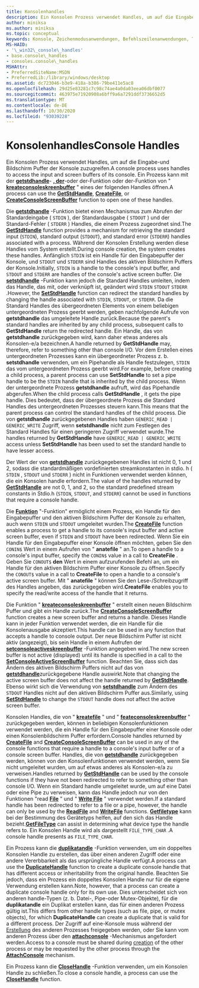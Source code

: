```yaml
---
title: Konsolenhandles
description: Ein Konsolen Prozess verwendet Handles, um auf die Eingabe-und Bildschirm Puffer der Konsole zuzugreifen, einschließlich der Funktionen "getstdhandle", "kreatefile" oder "feateconsoleskreenbuffer".
author: miniksa
ms.author: miniksa
ms.topic: conceptual
keywords: Konsole, Zeichenmodusanwendungen, Befehlszeilenanwendungen, Terminalanwendungen, Konsolen-API
MS-HAID:
- '\_win32\_console\_handles'
- base.console\_handles
- consoles.console\_handles
MSHAttr:
- PreferredSiteName:MSDN
- PreferredLib:/library/windows/desktop
ms.assetid: dc723046-b3e9-418a-b386-79be411e5ac8
ms.openlocfilehash: 29d25e83281c7c98c74ae4a0da03eea06dbf0077
ms.sourcegitcommit: 463975e71920908a6bff9a6a7291ddf3736652d5
ms.translationtype: MT
ms.contentlocale: de-DE
ms.lasthandoff: 10/30/2020
ms.locfileid: "93039228"
---
```

# <a name="console-handles"></a><span data-ttu-id="2163f-104">Konsolenhandles</span><span class="sxs-lookup"><span data-stu-id="2163f-104">Console Handles</span></span>

<span data-ttu-id="2163f-105">Ein Konsolen Prozess verwendet Handles, um auf die Eingabe-und Bildschirm Puffer der Konsole zuzugreifen.</span><span class="sxs-lookup"><span data-stu-id="2163f-105">A console process uses handles to access the input and screen buffers of its console.</span></span> <span data-ttu-id="2163f-106">Ein Prozess kann mit der [**getstdhandle**](getstdhandle.md)- [**, der**](https://msdn.microsoft.com/library/windows/desktop/aa363858)-oder der-Funktion oder der-Funktion von " [**kreateconsoleskreenbuffer**](createconsolescreenbuffer.md) " eines der folgenden Handles öffnen.</span><span class="sxs-lookup"><span data-stu-id="2163f-106">A process can use the [**GetStdHandle**](getstdhandle.md), [**CreateFile**](https://msdn.microsoft.com/library/windows/desktop/aa363858), or [**CreateConsoleScreenBuffer**](createconsolescreenbuffer.md) function to open one of these handles.</span></span>

<span data-ttu-id="2163f-107">Die [**getstdhandle**](getstdhandle.md) -Funktion bietet einen Mechanismus zum Abrufen der Standardeingabe ( `STDIN` ), der Standardausgabe ( `STDOUT` ) und der Standard-Fehler ( `STDERR` ) Handles, die einem Prozess zugeordnet sind.</span><span class="sxs-lookup"><span data-stu-id="2163f-107">The [**GetStdHandle**](getstdhandle.md) function provides a mechanism for retrieving the standard input (`STDIN`), standard output (`STDOUT`), and standard error (`STDERR`) handles associated with a process.</span></span> <span data-ttu-id="2163f-108">Während der Konsolen Erstellung werden diese Handles vom System erstellt.</span><span class="sxs-lookup"><span data-stu-id="2163f-108">During console creation, the system creates these handles.</span></span> <span data-ttu-id="2163f-109">Anfänglich `STDIN` ist ein Handle für den Eingabepuffer der Konsole, und `STDOUT` und `STDERR` sind Handles des aktiven Bildschirm Puffers der Konsole.</span><span class="sxs-lookup"><span data-stu-id="2163f-109">Initially, `STDIN` is a handle to the console's input buffer, and `STDOUT` and `STDERR` are handles of the console's active screen buffer.</span></span> <span data-ttu-id="2163f-110">Die [**setstdhandle**](setstdhandle.md) -Funktion kann jedoch die Standard Handles umleiten, indem das Handle, das mit, oder verknüpft ist, geändert wird `STDIN` `STDOUT` `STDERR` .</span><span class="sxs-lookup"><span data-stu-id="2163f-110">However, the [**SetStdHandle**](setstdhandle.md) function can redirect the standard handles by changing the handle associated with `STDIN`, `STDOUT`, or `STDERR`.</span></span> <span data-ttu-id="2163f-111">Da die Standard Handles des übergeordneten Elements von einem beliebigen untergeordneten Prozess geerbt werden, geben nachfolgende Aufrufe von **getstdhandle** das umgeleitete Handle zurück.</span><span class="sxs-lookup"><span data-stu-id="2163f-111">Because the parent's standard handles are inherited by any child process, subsequent calls to **GetStdHandle** return the redirected handle.</span></span> <span data-ttu-id="2163f-112">Ein Handle, das von **getstdhandle** zurückgegeben wird, kann daher etwas anderes als Konsolen-e/a bezeichnen.</span><span class="sxs-lookup"><span data-stu-id="2163f-112">A handle returned by **GetStdHandle** may, therefore, refer to something other than console I/O.</span></span> <span data-ttu-id="2163f-113">Vor dem Erstellen eines untergeordneten Prozesses kann ein übergeordneter Prozess z. b. **setstdhandle** verwenden, um ein Pipehandle als Handle festzulegen, `STDIN` das vom untergeordneten Prozess geerbt wird.</span><span class="sxs-lookup"><span data-stu-id="2163f-113">For example, before creating a child process, a parent process can use **SetStdHandle** to set a pipe handle to be the `STDIN` handle that is inherited by the child process.</span></span> <span data-ttu-id="2163f-114">Wenn der untergeordnete Prozess **getstdhandle** aufruft, wird das Pipehandle abgerufen.</span><span class="sxs-lookup"><span data-stu-id="2163f-114">When the child process calls **GetStdHandle** , it gets the pipe handle.</span></span> <span data-ttu-id="2163f-115">Dies bedeutet, dass der übergeordnete Prozess die Standard Handles des untergeordneten Prozesses steuern kann.</span><span class="sxs-lookup"><span data-stu-id="2163f-115">This means that the parent process can control the standard handles of the child process.</span></span> <span data-ttu-id="2163f-116">Die von **getstdhandle** zurückgegebenen Handles haben `GENERIC_READ | GENERIC_WRITE` Zugriff, wenn **setstdhandle** nicht zum Festlegen des Standard Handles für einen geringeren Zugriff verwendet wurde.</span><span class="sxs-lookup"><span data-stu-id="2163f-116">The handles returned by **GetStdHandle** have `GENERIC_READ | GENERIC_WRITE` access unless **SetStdHandle** has been used to set the standard handle to have lesser access.</span></span>

<span data-ttu-id="2163f-117">Der Wert der von [**getstdhandle**](getstdhandle.md) zurückgegebenen Handles ist nicht 0, 1 und 2, sodass die standardmäßigen vordefinierten streamkonstanten in stdio. h ( `STDIN` , `STDOUT` und `STDERR` ) nicht in Funktionen verwendet werden können, die ein Konsolen handle erfordern.</span><span class="sxs-lookup"><span data-stu-id="2163f-117">The value of the handles returned by [**GetStdHandle**](getstdhandle.md) are not 0, 1, and 2, so the standard predefined stream constants in Stdio.h (`STDIN`, `STDOUT`, and `STDERR`) cannot be used in functions that require a console handle.</span></span>

<span data-ttu-id="2163f-118">Die [**Funktion**](https://msdn.microsoft.com/library/windows/desktop/aa363858) "-Funktion" ermöglicht einem Prozess, ein Handle für den Eingabepuffer und den aktiven Bildschirm Puffer der Konsole zu erhalten, auch wenn `STDIN` und `STDOUT` umgeleitet wurden.</span><span class="sxs-lookup"><span data-stu-id="2163f-118">The [**CreateFile**](https://msdn.microsoft.com/library/windows/desktop/aa363858) function enables a process to get a handle to its console's input buffer and active screen buffer, even if `STDIN` and `STDOUT` have been redirected.</span></span> <span data-ttu-id="2163f-119">Wenn Sie ein Handle für den Eingabepuffer einer Konsole öffnen möchten, geben Sie den `CONIN$` Wert in einem Aufrufen von " **anatefile** " an.</span><span class="sxs-lookup"><span data-stu-id="2163f-119">To open a handle to a console's input buffer, specify the `CONIN$` value in a call to **CreateFile** .</span></span> <span data-ttu-id="2163f-120">Geben Sie `CONOUT$` **den** Wert in einem aufzurufenden Befehl an, um ein Handle für den aktiven Bildschirm Puffer einer Konsole zu öffnen.</span><span class="sxs-lookup"><span data-stu-id="2163f-120">Specify the `CONOUT$` value in a call to **CreateFile** to open a handle to a console's active screen buffer.</span></span> <span data-ttu-id="2163f-121">Mit " **anatefile** " können Sie den Lese-/Schreibzugriff des Handles angeben, das zurückgegeben wird.</span><span class="sxs-lookup"><span data-stu-id="2163f-121">**CreateFile** enables you to specify the read/write access of the handle that it returns.</span></span>

<span data-ttu-id="2163f-122">Die Funktion " [**kreateconsoleskreenbuffer**](createconsolescreenbuffer.md) " erstellt einen neuen Bildschirm Puffer und gibt ein Handle zurück.</span><span class="sxs-lookup"><span data-stu-id="2163f-122">The [**CreateConsoleScreenBuffer**](createconsolescreenbuffer.md) function creates a new screen buffer and returns a handle.</span></span> <span data-ttu-id="2163f-123">Dieses Handle kann in jeder Funktion verwendet werden, die ein Handle für die Konsolenausgabe akzeptiert.</span><span class="sxs-lookup"><span data-stu-id="2163f-123">This handle can be used in any function that accepts a handle to console output.</span></span> <span data-ttu-id="2163f-124">Der neue Bildschirm Puffer ist nicht aktiv (angezeigt), bis sein Handle in einem Aufrufen der [**setconsoleactiveskreenbuffer**](setconsoleactivescreenbuffer.md) -Funktion angegeben wird.</span><span class="sxs-lookup"><span data-stu-id="2163f-124">The new screen buffer is not active (displayed) until its handle is specified in a call to the [**SetConsoleActiveScreenBuffer**](setconsoleactivescreenbuffer.md) function.</span></span> <span data-ttu-id="2163f-125">Beachten Sie, dass sich das Ändern des aktiven Bildschirm Puffers nicht auf das von [**getstdhandle**](getstdhandle.md)zurückgegebene Handle auswirkt.</span><span class="sxs-lookup"><span data-stu-id="2163f-125">Note that changing the active screen buffer does not affect the handle returned by [**GetStdHandle**](getstdhandle.md).</span></span> <span data-ttu-id="2163f-126">Ebenso wirkt sich die Verwendung von [**setstdhandle**](setstdhandle.md) zum Ändern des `STDOUT` Handles nicht auf den aktiven Bildschirm Puffer aus.</span><span class="sxs-lookup"><span data-stu-id="2163f-126">Similarly, using [**SetStdHandle**](setstdhandle.md) to change the `STDOUT` handle does not affect the active screen buffer.</span></span>

<span data-ttu-id="2163f-127">Konsolen Handles, die von " [**kreatefile**](https://msdn.microsoft.com/library/windows/desktop/aa363858) " und " [**feateconsoleskreenbuffer**](createconsolescreenbuffer.md) " zurückgegeben werden, können in beliebigen Konsolenfunktionen verwendet werden, die ein Handle für den Eingabepuffer einer Konsole oder einen Konsolenbildschirm Puffer erfordern.</span><span class="sxs-lookup"><span data-stu-id="2163f-127">Console handles returned by [**CreateFile**](https://msdn.microsoft.com/library/windows/desktop/aa363858) and [**CreateConsoleScreenBuffer**](createconsolescreenbuffer.md) can be used in any of the console functions that require a handle to a console's input buffer or of a console screen buffer.</span></span> <span data-ttu-id="2163f-128">Handles, die von [**getstdhandle**](getstdhandle.md) zurückgegeben werden, können von den Konsolenfunktionen verwendet werden, wenn Sie nicht umgeleitet wurden, um auf etwas anderes als Konsolen-e/a zu verweisen.</span><span class="sxs-lookup"><span data-stu-id="2163f-128">Handles returned by [**GetStdHandle**](getstdhandle.md) can be used by the console functions if they have not been redirected to refer to something other than console I/O.</span></span> <span data-ttu-id="2163f-129">Wenn ein Standard handle umgeleitet wurde, um auf eine Datei oder eine Pipe zu verweisen, kann das Handle jedoch nur von den Funktionen "read [**File**](https://msdn.microsoft.com/library/windows/desktop/aa365467) " und " [**Write File**](https://msdn.microsoft.com/library/windows/desktop/aa365747) " verwendet werden.</span><span class="sxs-lookup"><span data-stu-id="2163f-129">If a standard handle has been redirected to refer to a file or a pipe, however, the handle can only be used by the [**ReadFile**](https://msdn.microsoft.com/library/windows/desktop/aa365467) and [**WriteFile**](https://msdn.microsoft.com/library/windows/desktop/aa365747) functions.</span></span> <span data-ttu-id="2163f-130">[**Getfiletype**](https://docs.microsoft.com/windows/win32/api/fileapi/nf-fileapi-getfiletype) kann bei der Bestimmung des Gerätetyps helfen, auf den sich das Handle bezieht.</span><span class="sxs-lookup"><span data-stu-id="2163f-130">[**GetFileType**](https://docs.microsoft.com/windows/win32/api/fileapi/nf-fileapi-getfiletype) can assist in determining what device type the handle refers to.</span></span> <span data-ttu-id="2163f-131">Ein Konsolen Handle wird als dargestellt `FILE_TYPE_CHAR` .</span><span class="sxs-lookup"><span data-stu-id="2163f-131">A console handle presents as `FILE_TYPE_CHAR`.</span></span>

<span data-ttu-id="2163f-132">Ein Prozess kann die [**duplikatandle**](https://msdn.microsoft.com/library/windows/desktop/ms724251) -Funktion verwenden, um ein doppeltes Konsolen Handle zu erstellen, das über einen anderen Zugriff oder eine andere Vererbbarkeit als das ursprüngliche Handle verfügt.</span><span class="sxs-lookup"><span data-stu-id="2163f-132">A process can use the [**DuplicateHandle**](https://msdn.microsoft.com/library/windows/desktop/ms724251) function to create a duplicate console handle that has different access or inheritability from the original handle.</span></span> <span data-ttu-id="2163f-133">Beachten Sie jedoch, dass ein Prozess ein doppeltes Konsolen Handle nur für die eigene Verwendung erstellen kann.</span><span class="sxs-lookup"><span data-stu-id="2163f-133">Note, however, that a process can create a duplicate console handle only for its own use.</span></span> <span data-ttu-id="2163f-134">Dies unterscheidet sich von anderen handle-Typen (z. b. Datei-, Pipe-oder Mutex-Objekte), für die **duplikatandle** ein Duplikat erstellen kann, das für einen anderen Prozess gültig ist.</span><span class="sxs-lookup"><span data-stu-id="2163f-134">This differs from other handle types (such as file, pipe, or mutex objects), for which **DuplicateHandle** can create a duplicate that is valid for a different process.</span></span>
<span data-ttu-id="2163f-135">Der Zugriff auf eine-Konsole muss während der [Erstellung](creation-of-a-console.md) des anderen Prozesses freigegeben werden, oder Sie kann vom anderen Prozess über den [**attachconsole**](attachconsole.md) -Mechanismus angefordert werden.</span><span class="sxs-lookup"><span data-stu-id="2163f-135">Access to a console must be shared during [creation](creation-of-a-console.md) of the other process or may be requested by the other process through the [**AttachConsole**](attachconsole.md) mechanism.</span></span>

<span data-ttu-id="2163f-136">Ein Prozess kann die [**CloseHandle**](https://msdn.microsoft.com/library/windows/desktop/ms724211) -Funktion verwenden, um ein Konsolen Handle zu schließen.</span><span class="sxs-lookup"><span data-stu-id="2163f-136">To close a console handle, a process can use the [**CloseHandle**](https://msdn.microsoft.com/library/windows/desktop/ms724211) function.</span></span>
